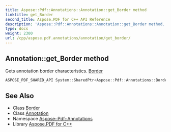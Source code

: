 ```yaml
---
title: Aspose::Pdf::Annotations::Annotation::get_Border method
linktitle: get_Border
second_title: Aspose.PDF for C++ API Reference
description: 'Aspose::Pdf::Annotations::Annotation::get_Border method. Gets annotation border characteristics. Border in C++.'
type: docs
weight: 2300
url: /cpp/aspose.pdf.annotations/annotation/get_border/
---
```

## Annotation::get_Border method


Gets annotation border characteristics. [Border](../../border/)

```cpp
ASPOSE_PDF_SHARED_API System::SharedPtr<Aspose::Pdf::Annotations::Border> Aspose::Pdf::Annotations::Annotation::get_Border() const
```

## See Also

* Class [Border](../../border/)
* Class [Annotation](../)
* Namespace [Aspose::Pdf::Annotations](../../)
* Library [Aspose.PDF for C++](../../../)
